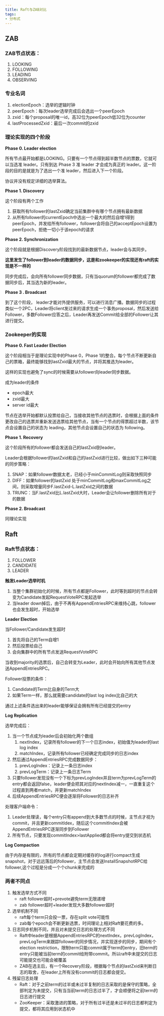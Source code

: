 ```yaml
---
title: Raft与ZAB对比
tags: 
- 分布式
---
```


## **ZAB**

### **ZAB节点状态：**

1. LOOKING
2. FOLLOWING
3. LEADING
4. OBSERVING

### **专业名词**

1. electionEpoch：选举的逻辑时钟
2. peerEpoch：每次leader选举完成后会选出一个peerEpoch
3. zxid：每个proposal的唯一id，高32位为peerEpoch低32位为counter
4. lastProcessedZxid：最后一次commit的zxid

### **理论实现的四个阶段**

**Phase 0. Leader election**

所有节点最开始都是LOOKING。只要有一个节点得到超半数节点的票数，它就可以当选准 leader。只有到达 Phase 3 准 leader 才会成为真正的 leader。这一阶段的目的是就是为了选出一个准 leader，然后进入下一个阶段。

协议并没有规定详细的选举算法。

**Phase 1. Discovery**

这个阶段有两个工作

1. 获取所有follower的lastZxid确定当前集群中有哪个节点拥有最新数据
2. 从所有follower的currentEpoch中选出一个最大的然后自增1得到peerEpoch，并发给所有follower，follower会将自己的acceptEpoch设置为peerEpoch，拒绝一切小于该epoch的请求

**Phase 2. Synchronization**

这个阶段就是根据Discovery阶段找到的最新数据节点，leader会与其同步。

**这里发生了follower到leader的数据同步，这是和zookeeper的实现还有raft的实现是不一样的**

同步完成后，会向所有follower同步数据，只有当quorum的follower都完成了数据同步后，其当选为新的leader。

**Phase 3 . Broadcast**

到了这个阶段， leader才能对外提供服务，可以进行消息广播。数据同步的过程类似一个2PC，Leader将client发过来的请求生成一个事务proposal，然后发送给Follower，多数Follower应答之后，Leader再发送Commit给全部的Follower让其进行提交。

### **Zookeeper的实现**

**Phase 0. Fast Leader Election**

这个阶段相当于是理论实现中的Phase 0，Phase 1的整合。每个节点不断更新自己的票箱，最终能够找到lastZxid最大的节点，并将其推选为leader。

这样的实现也避免了sync的时候需要从follower向leader同步数据。

成为leader的条件

- epoch最大
- zxid最大
- server id最大

节点在选举开始都默认投票给自己，当接收其他节点的选票时，会根据上面的条件更改自己的选票并重新发送选票给其他节点，当有一个节点的得票超过半数，该节点会设置自己的状态为 leading，其他节点会设置自己的状态为 following。

**Phase 1. Recovery**

这个阶段所有的follower都会发送自己的lastZxid到leader。

Leader会根据follower的lastZxid和自己的lastZxid进行比较，做出如下三种可能的同步策略：

1. SNAP：如果follower数据太老，已经小于minCommitLog则采取快照同步
2. DIFF：如果follower的lastZxid 处于minCommitLog和maxCommitLog之间，则采取增量同步F.lastZxid-L.lastZxid之间的数据
3. TRUNC：当F.lastZxid比L.lastZxid大时，Leader会让follower删除所有对于的数据

**Phase 2. Broadcast**

同理论实现

## **Raft**

### **Raft节点状态：**

1. FOLLOWER
2. CANDIDATE
3. LEADER

**触发Leader选举时机**

1. 当整个集群初始化的时候，所有节点都是Follower，此时等到超时的节点会转变为Candidate发起RequestVoteRPC发起选举
2. 当leader down掉后，由于不再有AppendEntriesRPC来维持心跳，follower也会发生超时，开始选举

**Leader Election**

当Follower/Candidate发生超时

1. 首先将自己的Term自增1
2. 然后投票给自己
3. 会向集群中的所有节点发送RequestVoteRPC

当收到majority的选票后，自己会转变为Leader，此时会开始向所有其他节点发送AppendEntriesRPC。

Follower投票的条件：

1. Candidate的Term比自身的Term大
2. 如果Term一样，那么就需要candidate的last log index比自己的大

通过上述条件选出来的leader能够保证会拥有所有已经提交的entry

**Log Replication**

选举完成后：

1. 当一个节点成为leader后会初始化两个数组
    1. nextIndex，记录所有follower的下一个日志index，初始值为leader的last log index
    2. matchIndex，记录所有follower已经确定完成同步的日志index
2. 然后通过AppendEntriesRPC完成数据同步：
    1. prevLogIndex：记录上一条日志index
    2. prevLogTerm：记录上一条日志Term
3. 只要follower发现没有一个下标为prevLogIndex并且term为prevLogTerm的entry都会返回false，leader便会把其对应的nextIndex减一，一直重复这个过程直到两者match，并更新matchIndex
4. 后续AppendEntriesRPC便会逐渐将Follower的日志补齐

处理客户端命令：

1. Leader处理读，每个entry只有append到大多数节点的时候，主节点才视为commit，并且更新commitIdex，随后这个commitIndex会被AppendEntriesRPC逐渐同步到Follower
2. 所有节点，只要发现commitIndex>lastApplied都会将entry提交到状态机

**Log Compaction**

由于内存是有限的，所有的节点都会定期对缓存的log进行compact生成snapshot，对于远远落后的follower，主节点会发送InstallSnapshotRPC给follower,这个过程是分成一个个chunk来完成的

### **两者不同点**

1. 触发选举方式不同
    - raft follower超时+prevote避免term无限递增
    - zab follower超时+leader发现大多数follower超时
2. 选举机制不同
    - raft每个term只会投一票，存在split vote可能性
    - zab每个epoch会不断更新选票，时间理论上相对Raft要花费的多。
3. 日志同步机制不同，并且对未提交日志的处理方式不同
    - Raft中leader是根据AppendEntriesRPC的nextIndex，prevLogIndex，prevLogTerm来跟踪follower的同步情况，并实现逐步的同步，期间有个election restriction，限制term只能commit属于term的entry，旧term的entry只能被当前term的commit给附带commit。所以raft中未提交的日志可能提交也可能会被覆盖
    - ZAB在选主后，有一个Recovery阶段，根据每个节点的lastZxid来判断日志的取舍，在leader上所有没有commit的日志都会提交。
4. 残留日志处理
    - Raft：对于之前term的过半或未过半复制的日志采取的是保守的策略，全部判定为未提交，只有当当前term的日志过半了，才会顺便将之前term的日志进行提交
    - ZooKeeper：采取激进的策略，对于所有过半还是未过半的日志都判定为提交，都将其应用到状态机中